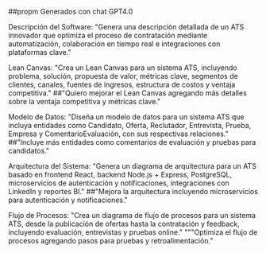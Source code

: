 ##propm Generados con chat GPT4.0

Descripción del Software:
"Genera una descripción detallada de un ATS innovador que optimiza el proceso de contratación mediante automatización, colaboración en tiempo real e integraciones con plataformas clave."

Lean Canvas:
"Crea un Lean Canvas para un sistema ATS, incluyendo problema, solución, propuesta de valor, métricas clave, segmentos de clientes, canales, fuentes de ingresos, estructura de costos y ventaja competitiva."
##"Quiero mejorar el Lean Canvas agregando más detalles sobre la ventaja competitiva y métricas clave."


Modelo de Datos:
"Diseña un modelo de datos para un sistema ATS que incluya entidades como Candidato, Oferta, Reclutador, Entrevista, Prueba, Empresa y ComentarioEvaluación, con sus respectivas relaciones."
##"Incluye más entidades como comentarios de evaluación y pruebas para candidatos."

Arquitectura del Sistema:
"Genera un diagrama de arquitectura para un ATS basado en frontend React, backend Node.js + Express, PostgreSQL, microservicios de autenticación y notificaciones, integraciones con LinkedIn y reportes BI."
##"Mejora la arquitectura incluyendo microservicios para autenticación y notificaciones."

Flujo de Procesos:
"Crea un diagrama de flujo de procesos para un sistema ATS, desde la publicación de ofertas hasta la contratación y feedback, incluyendo evaluación, entrevistas y pruebas online."
"""Optimiza el flujo de procesos agregando pasos para pruebas y retroalimentación."